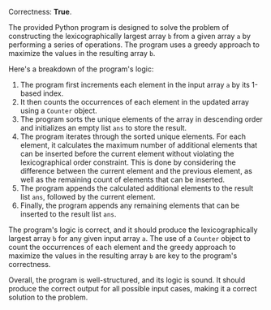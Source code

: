Correctness: **True**.

The provided Python program is designed to solve the problem of constructing the lexicographically largest array `b` from a given array `a` by performing a series of operations. The program uses a greedy approach to maximize the values in the resulting array `b`.

Here's a breakdown of the program's logic:

1.  The program first increments each element in the input array `a` by its 1-based index.
2.  It then counts the occurrences of each element in the updated array using a `Counter` object.
3.  The program sorts the unique elements of the array in descending order and initializes an empty list `ans` to store the result.
4.  The program iterates through the sorted unique elements. For each element, it calculates the maximum number of additional elements that can be inserted before the current element without violating the lexicographical order constraint. This is done by considering the difference between the current element and the previous element, as well as the remaining count of elements that can be inserted.
5.  The program appends the calculated additional elements to the result list `ans`, followed by the current element.
6.  Finally, the program appends any remaining elements that can be inserted to the result list `ans`.

The program's logic is correct, and it should produce the lexicographically largest array `b` for any given input array `a`. The use of a `Counter` object to count the occurrences of each element and the greedy approach to maximize the values in the resulting array `b` are key to the program's correctness.

Overall, the program is well-structured, and its logic is sound. It should produce the correct output for all possible input cases, making it a correct solution to the problem.